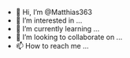 - 👋 Hi, I’m @Matthias363
- 👀 I’m interested in ...
- 🌱 I’m currently learning ...
- 💞️ I’m looking to collaborate on ...
- 📫 How to reach me ...

<!---
Matthias363/Matthias363 is a ✨ special ✨ repository because its `README.md` (this file) appears on your GitHub profile.
You can click the Preview link to take a look at your changes.
--->
